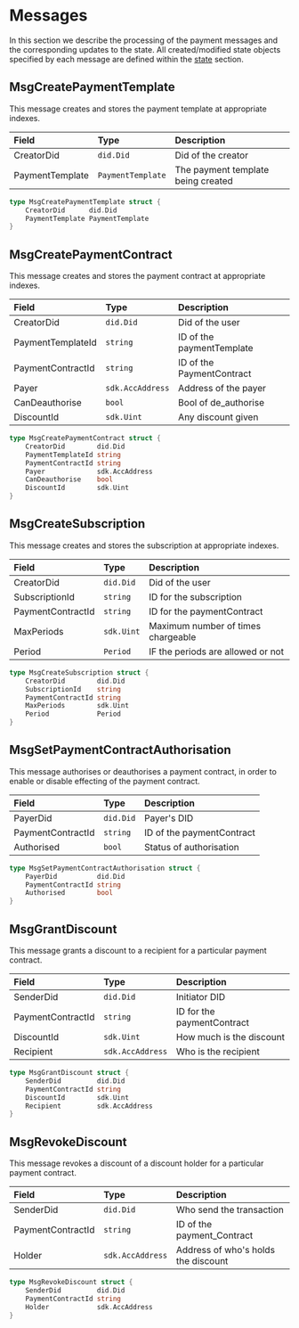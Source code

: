 # Messages

In this section we describe the processing of the payment messages and the corresponding updates to the state. All created/modified state objects specified by each message are defined within the [state](01_state.md) section.

## MsgCreatePaymentTemplate

This message creates and stores the payment template at appropriate indexes.

| **Field**       | **Type**          | **Description** |
|:----------------|:------------------|:----------------|
| CreatorDid      | `did.Did`         | Did of the creator
| PaymentTemplate | `PaymentTemplate` | The payment template being created

```go
type MsgCreatePaymentTemplate struct {
	CreatorDid      did.Did
	PaymentTemplate PaymentTemplate
}
``` 

## MsgCreatePaymentContract 

This message creates and stores the payment contract at appropriate indexes.

| **Field**         | **Type**         | **Description** |
|:------------------|:-----------------|:----------------|
| CreatorDid        | `did.Did`        | Did of the user
| PaymentTemplateId | `string`         | ID of the paymentTemplate
| PaymentContractId | `string`         | ID of the PaymentContract
| Payer             | `sdk.AccAddress` | Address of the payer
| CanDeauthorise    | `bool`           | Bool of de_authorise
| DiscountId        | `sdk.Uint`       | Any discount given

```go
type MsgCreatePaymentContract struct {
	CreatorDid        did.Did
	PaymentTemplateId string
	PaymentContractId string
	Payer             sdk.AccAddress
	CanDeauthorise    bool
	DiscountId        sdk.Uint
}
```

## MsgCreateSubscription 

This message creates and stores the subscription at appropriate indexes.

| **Field**         | **Type**   | **Description** |
|:------------------|:-----------|:----------------|
| CreatorDid        | `did.Did`  | Did of the user
| SubscriptionId    | `string`   | ID for the subscription
| PaymentContractId | `string`   | ID for the paymentContract
| MaxPeriods        | `sdk.Uint` | Maximum number of times chargeable
| Period            | `Period`   | IF the periods are allowed or not

```go
type MsgCreateSubscription struct {
	CreatorDid        did.Did
	SubscriptionId    string
	PaymentContractId string
	MaxPeriods        sdk.Uint
	Period            Period
}
```

## MsgSetPaymentContractAuthorisation

This message authorises or deauthorises a payment contract, in order to enable or disable effecting of the payment contract.

| **Field**         | **Type**  | **Description** |
|:------------------|:----------|:----------------|
| PayerDid          | `did.Did` | Payer's DID
| PaymentContractId | `string`  | ID of the paymentContract
| Authorised        | `bool`    | Status of authorisation

```go
type MsgSetPaymentContractAuthorisation struct {
	PayerDid          did.Did
	PaymentContractId string
	Authorised        bool
}
``` 

## MsgGrantDiscount

This message grants a discount to a recipient for a particular payment contract.

| **Field**         | **Type**         | **Description** |
|:------------------|:-----------------|:----------------|
| SenderDid         | `did.Did`        | Initiator DID 
| PaymentContractId | `string`         | ID for the paymentContract
| DiscountId        | `sdk.Uint`       | How much is the discount
| Recipient         | `sdk.AccAddress` | Who is the recipient 

```go
type MsgGrantDiscount struct {
	SenderDid         did.Did
	PaymentContractId string
	DiscountId        sdk.Uint
	Recipient         sdk.AccAddress
}
```

## MsgRevokeDiscount 

This message revokes a discount of a discount holder for a particular payment contract.

| **Field**         | **Type**         | **Description** |
|:------------------|:-----------------|:----------------|
| SenderDid         | `did.Did`        | Who send the transaction 
| PaymentContractId | `string`         | ID of the payment_Contract
| Holder            | `sdk.AccAddress` | Address of who's holds the discount

```go
type MsgRevokeDiscount struct {
	SenderDid         did.Did
	PaymentContractId string
	Holder            sdk.AccAddress
}
```
